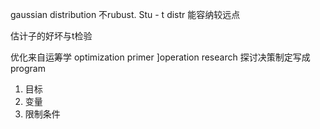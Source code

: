 gaussian distribution 不rubust. 
Stu - t distr 能容纳较远点

估计子的好坏与t检验

优化来自运筹学
optimization primer
]operation research
探讨决策制定写成program

1. 目标
2. 变量
3. 限制条件